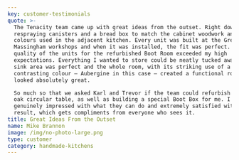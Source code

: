 ```yaml
---
key: customer-testimonials
quote: >-
  The Tenacity team came up with great ideas from the outset. Right down to
  respraying canisters and a bread box to match the cabinet woodwork and feature
  colours used in the adjacent kitchen. Every unit was built at the Great
  Massingham workshops and when it was installed, the fit was perfect. The
  quality of the units for the refurbished Boot Room exceeded my high
  expectations. Everything I wanted to store could be neatly tucked away, the
  sink area was perfect and the whole room, with its striking use of a
  contrasting colour – Aubergine in this case – created a functional room that
  looked absolutely great.

  So much so that we asked Karl and Trevor if the team could refurbish a solid
  oak circular table, as well as building a special Boot Box for me. I was
  genuinely impressed with what they can do and extremely satisfied with the end
  result, which gets compliments from everyone who sees it. 
title: Great Ideas From the Outset
name: Mike Brannon
image: /img/no-photo-large.png
type: customer
category: handmade-kitchens
---
```


